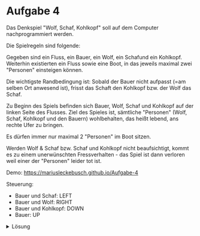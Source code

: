 # Aufgabe 4
Das Denkspiel "Wolf, Schaf, Kohlkopf" soll auf dem Computer nachprogrammiert werden.

Die Spielregeln sind folgende:

Gegeben sind ein Fluss, ein Bauer, ein Wolf, ein Schafund ein Kohlkopf. Weiterhin existierten ein Fluss sowie eine Boot, in das jeweils maximal zwei "Personen" einsteigen können.

Die wichtigste Randbedingung ist: Sobald der Bauer nicht aufpasst (=am selben Ort anwesend ist), frisst das Schaft den Kohlkopf bzw. der Wolf das Schaf.

Zu Beginn des Spiels befinden sich Bauer, Wolf, Schaf und Kohlkopf auf der linken Seite des Flusses. Ziel des Spieles ist, sämtliche "Personen" (Wolf, Schaf, Kohlkopf und den Bauern) wohlbehalten, das heißt lebend, ans rechte Ufer zu bringen.

Es dürfen immer nur maximal 2 "Personen" im Boot sitzen.

Werden Wolf & Schaf bzw. Schaf und Kohlkopf nicht beaufsichtigt, kommt es zu einem unerwünschten Fressverhalten - das Spiel ist dann verloren weil einer der "Personen" leider tot ist.

Demo:
https://mariusleckebusch.github.io/Aufgabe-4

Steuerung:
- Bauer und Schaf: LEFT
- Bauer und Wolf: RIGHT
- Bauer und Kohlkopf: DOWN
- Bauer: UP
<details>
  <summary>Lösung</summary>

1. Der Bauer überquert mit dem Schaf den Fluss und setzt es am anderen Ufer ab.
2. Der Bauer rudert anschließend allein zurück.
3. Der Bauer nimmt jetzt den Kohlkopf mit. Er setzt ihn am Ufer ab.
4. Damit das Schaf sich nicht über den Kohlkopf hermacht, nimmt er das Schaf auf seinem Rückweg wieder mit.
5. Der Bauer setzt jetzt das Schaf ab, nimmt den Wolf mit und lässt ihn am anderen Ufer mit dem Kohlkopf zurück.
6. Der Bauer rudert wieder alleine zurück.
7. Der Bauer nimmt schließlich das Schaf mit.

<details>
  <summary>Lösung Keys</summary>
1. LEFT
2. UP
3. DOWN
4. LEFT
5. Right
6. UP
7. LEFT
</details>
</details>
